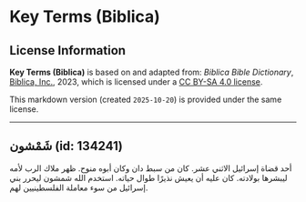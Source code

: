 # Key Terms (Biblica)

## License Information

**Key Terms (Biblica)** is based on and adapted from: _Biblica Bible Dictionary_, [Biblica, Inc.](https://www.biblica.com/), 2023, which is licensed under a [CC BY-SA 4.0 license](https://creativecommons.org/licenses/by-sa/4.0/legalcode.en).

This markdown version (created `2025-10-20`) is provided under the same license.



--------------------------------

## شَمْشون (id: 134241)

أحد قضاة إسرائيل الاثني عشر. كان من سبط دان وكان أبوه منوح. ظهر ملاك الرب لأمه ليبشرها بولادته. كان عليه أن يعيش نذيرًا طوال حياته. استخدم الله شمشون ليحرر بني إسرائيل من سوء معاملة الفلسطينيين لهم.


